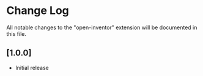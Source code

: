 # Change Log

All notable changes to the "open-inventor" extension will be documented in this file.

## [1.0.0]

- Initial release
